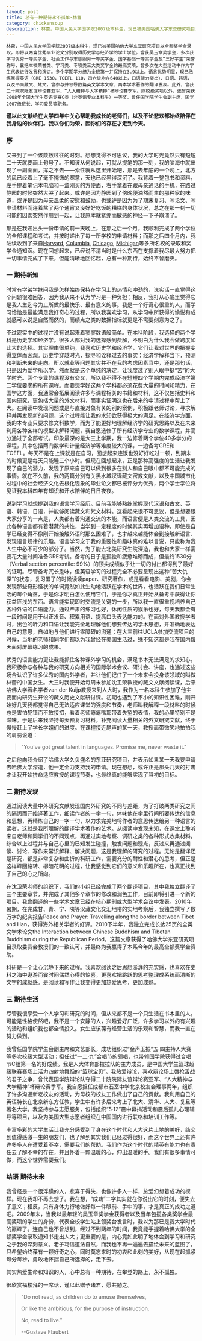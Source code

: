 ```yaml
---
layout: post
title: 总有一种期待永不孤单-林蕾
category: chickensoup
description: 林蕾，中国人民大学国学院2007级本科生，现已被美国哈佛大学东亚研究项目以全额奖学金录取，即将以两篇优秀毕业论文分别取得历史学与经济学的学士学位。囊括本校荣誉类、学习类、专项类三大类奖学金的最高奖项。
---
```

````
林蕾，中国人民大学国学院2007级本科生，现已被美国哈佛大学东亚研究项目以全额奖学金录取，即将以两篇优秀毕业论文分别取得历史学与经济学的学士学位。曾获吴玉章奖学金，多次获学习优秀一等奖学金、社会工作与志愿服务一等奖学金、国学基础一等奖学金及“三好学生”荣誉称号，囊括本校荣誉类、学习类、专项类三大类奖学金的最高奖项，曾多次在大型活动中作为学生代表进行发言和演讲。多个学期学分绩为全班第一并保持在3.9以上。语言优势明显，现已熟练掌握英语（GRE 1530，TOEFL 110，四六级均在640以上，口语能力突出）、日语、韩语，以及书面藏文、梵文，曾参与并领导数篇英文学术文章、两本学术著作的翻译发表。此外，曾获二十院院际友谊辩论赛亚军、“人大精神与大学精神”杯辩论赛季军。除校级奖项以外，还曾荣获2008年全国大学生英语竞赛C类（非英语专业本科生）一等奖。曾任国学院学生会副主席，国学2007级班长、学习委员等职务。
```` 

**谨以此文献给在大学四年中关心帮助我成长的老师们，以及不论悲欢都始终陪伴在我身边的伙伴们。我以你们为荣，因你们的存在才走到今天。**

### 序 

又来到了一个该数数过往的时刻。想想觉得不可思议，我的大学时光竟然只有短短二十天就要画上句号了。不知该从何说起，可就从提笔的那一刻，我的脑海中就出现了一副画面，挥之不去——索性就从这里开始吧，那是去年底的一个晚上，北方的风已经着上了毫不掩饰的寒意，天也已经黑得深沉了。我背着一整包书和资料，左手提着笔记本电脑和一盒刚买的方便面，右手拿着在跟母亲通话的手机，在路过静园的时候突然大哭了起来。或许是因为静园到了傍晚便油然而生的那种家的味道，或许是因为母亲温柔的安慰和鼓励，也或许是因为为了期末复习、写论文、写申请材料而连着熬了两个通宵又没好好吃饭的糟糕的身体状况，总之在那一刻一切可能的因素突然作用到一起，让我原本就紧绷而敏感的神经一下子崩溃了。 

那是在我递出头一份申请的前一天晚上，在那之后一个月，我顺利完成了两个学位的全部课程和考试，并按时递出了每一所学校的申请材料；而那之后四个月内，我陆续收到了来自[Harvard](http://www.harvard.edu/), [Columbia](http://www.columbia.edu/), [Chicago](http://www.uchicago.edu/), [Michigan](https://umich.edu/)等多所名校的录取和奖学金通知函。现在回想起来，已经说不清当时是什么东西在支撑着我尽最大努力把一切事情完成了下来，但能清晰地回忆起，总有一种期待，始终不曾磨灭。 

### 一 期待新知 

时常有学弟学妹问我是怎样始终保持在学习上的热情和冲劲的，说实话一直觉得这个问题很难回答，因为我从来不认为学习是一种负担；相反，我打从心底里觉得它是我人生迄今为止所做的最快乐、最有意义的事。我是一个好奇心很重的人，而学习恰恰是最能满足我好奇心的过程，所以我喜欢学习，从学习中所获得的愉悦和成就感可以说是自然而然的，而绩点之类的数据指标就更是不需要刻意为之了。 

不过现实中的过程并没有说起来着寥寥数语般简单。在本科阶段，我选择的两个学科是历史学和经济学。很多人都对我的选择感到费解，不明白为什么我会做跨度如此大的选择。其实理由很单纯，我喜欢历史学和经济学，它们让我对世界的把握变得立体而客观。历史学穿越时光，探寻和诠释过去的事实；经济学解释当下，预测和判断未来的走向。所以就业等问题其实并不在我的考虑因素当中，还是那句话，只是因为爱学所以学。然而就是这个单纯的决定，让我度过了别人眼中挺“苦”的大学时光。两个专业的课程没有交叉，所以我不得不在短短四个学期内完成经济学第二学位要求的所有课程。而要想学好这两个学科都必须花费大量的时间和精力，在国学这方面，我通常会拓展阅读许多与课程相关的书籍和材料，这不仅包括史料和国内研究，更包括大量的外文材料，而事实证明这也在后来的申请过程中帮上了大。在阅读中发现问题或是与直接对象有关的别的案例，积极跟老师讨论，寻求解释并再发现新的问题，这个过程能让我的求知欲获得极大的满足。在经济学方面，我的本专业只要求修文科数学，而为了能更好地理解经济学的研究思路以及在未来利用各种各样的模型来解释问题，我自愿选修了所有经济学专业的数学课程，并高分通过了全部考试。印象最深的是大三上学期，我一边修着两个学位40多学分的课程，其中包括两门数学和计量经济学等难度较大的课，一边备考GRE和TOEFL。每天不是在上课就是在自习，回想起来连饭也没好好吃过一顿，到期末的时候更是每天只能睡三个小时。但现在回想起来，正是那种高强度的生活让我发现了自己的潜力，发现了原来自己可以做到很多在别人和自己眼中都不可能完成的事情。就在不久前，我的两篇分别有关黑水城汉译藏文密教文献，以及中国城市化过程中的社会经济文化去根化现象的毕业论文都已被评分为优秀，两个学士学位将见证我本科四年有知识和汗水陪伴的日日夜夜。 

说到学习就想提到我的语言学习经历。目前我能够熟练掌握现代汉语和古文、英语、韩语、日语，并能够阅读藏文和梵文材料。这看起来很不可思议，但是想要跟大家分享的一点是，人类都有着沟通交流的本能，而语言便是人类交流的工具，因此各种语言都有着潜藏的共性，当学到一定程度的时候其实再增加语种，即使是自学已经变得不像刚开始接触外语时那么困难了，也才越来越能体会到接触新语言、发现语言规律的乐趣。语言学习之于我的重要性和趣味真的难以言说，只能称为我人生中必不可少的部分了。当然，为了能去北美研究生院深造，我也和大家一样需要花大量时间准备GRE考试。备考的日子是孤独和疲惫堆砌而成，但最终1530分（Verbal section percentile: 99%）的顶尖成绩似乎让一切的付出都得到了最好的证明。尽管备考冗长乏味，但英语学习的过程完全不必要呈现出这种“苦大仇深”的状态，复习累了的时候读读paper、研究著作，或是看看电影、美剧，你会发现那些奇形怪状的单词竟然如此生动地活跃在学术的世界，也活跃在我们日常生活的每个角落，于是你才明白怎么使用它们，于是你才真正开始从备考中获得让你获益匪浅的东西。语言能实现即时交流是关键的一步，所以我一直很重视培养自己各种外语的口语能力。通过严肃的练习也好，休闲性质的娱乐也好，每天我都会有一段时间是用于纠正发音、积累用语、提高口头表达能力的。在面对外国教授学者时，出色的听力和口语让我能完全地理解他们想要传达的学术思想，并准确地表达自己的意思，自如地与他们进行零障碍的沟通；在大三前往UCLA参加交流项目的时候，当地的老师和同学们都以为我曾经在美国生活过，殊不知这都是我在国内每天面对屏幕练习的成果。 

优秀的语言能力更让我能抓住各种课外学习的机会，满足书本无法满足的求知心。我积极参与各种与我的研究方向相关的国际学术会议、研讨会、讲座，也通过这些场合认识了许多优秀的国内外学者，并让他们记住了一个未来会投身该领域的叫做林蕾的中国女生。大三时我便开始每周末参加沈卫荣教授的藏文文献阅读课，后来哈佛大学著名学者van der Kuijp教授来到人大时，我作为一名本科生参加了他主要面向研究生开设的藏文历史文献研讨课。初期也遇到了不小的知识性困难，刚开始好几天我都觉得自己无法适应课堂的强度和节奏，老师叫我解释一段材料的时候总是害怕犯错而不敢接招，看着老师瘪瘪嘴那带着失望的表情，我的心里特别不是滋味。于是后来我坚持每天预复习材料，补充阅读大量相关的外文研究文献，终于慢慢赶上了学长学姐们的进度。在课程接近尾声的某一天，教授面带微笑地拍拍我的肩膀说道：

> "You’ve got great talent in languages. Promise me, never waste it."

之后他向我介绍了哈佛大学久负盛名的东亚研究项目，并表示如果某一天我要申请去哈佛大学深造，他一定全力支持我的申请。现在想想，或许正是那头几天的打击才让我开始拼命适应教授的课程节奏，也最终真的能够实现了当初的目标。 

### 二 期待发现 

通过阅读大量中外研究文献发现国内外研究的不同与差距，为了打破两类研究之间的隔阂而开始译著工作，细读作者的一字一句，体味他在字里行间所要传达的信息和思想，再精炼自己的一字一句，以力求完美地将作者的意思传达给另一种语言的读者，这就是我所理解的翻译学术著作的艺术。从阅读中发现未知，在课堂上聆听来自老师和同学们的不同观点，再通过实地考察、调研之类的各种形式收集材料，综合以上过程并与自己心里的已知发生碰撞，触发问题和观点，反过来再通过阅读、讨论、写作来常识解释、解决问题，这是我理解的研究的过程。无论是翻译还是研究，都是非常复杂和曲折的科研工作，需要充分的耐性和潜心的思考，但正是这样峰回路转、柳暗花明的过程，让我感觉到它们的意义和乐趣所在，也真正找到了自己的心之所向。 

在沈卫荣老师的组织下，我们的小组已经完成了两个翻译项目，其中我独立翻译了三个主要章节，并完成了其他多个章节的修改和润色工作，目前即将引进一个新的项目。我曾翻译的一些学术文章已经在核心期刊或大型学术会议中发表。2010年暑期，在完成甘、青、宁、陕等汉藏文化交汇地带的实地考察后，我独立撰写了数万字的纪实报告Peace and Prayer: Travelling along the border between Tibet and Han，获得海外相关学者的好评。2010下半年，我独立完成长达25页的全英文学术论文the Interaction between Chinese Buddhism and Tibetan Buddhism during the Republican Period，这篇文章获得了哈佛大学东亚研究项目录取委员会教授们的一致认可，并最终为我赢得了本系今年的最高全额奖学金资助。 

科研是一个让心沉静下来的过程。我喜欢阅读之后思想澎湃的充实感，也喜欢在史料之海中遨游而霎时间偶然心得的惊喜，更喜欢把跳跃的思考整理成系统而清晰的文字的成就感。是阅读和写作让我变得更加热爱思考，更加成熟。 

### 三 期待生活 

尽管我很享受一个人学习和研究的时间，但从来都不是一个只生活在书本里的人。可能是性格使然吧，我不是一个安静的人，兴趣爱好广泛，许多学习以外的有兴趣的活动和组织我也都全情投入。女生应该葆有经营生活的乐观和智慧，而我一直在努力做到。 

我曾任国学院学生会副主席和文艺部长，成功组织过“金声玉振”五·四主持人大赛等多次校级大型活动；担任过“一二·九”合唱节的领唱，也带领国学院获得过合唱节C组第一名的好成绩。我是人大体育部拉拉队的主力成员，是中国大学生篮球超级联赛赛场上活力四射地舞蹈的“篮球宝贝”。我热爱辩论，喜欢辩论场上唇枪舌战的君子之争，曾代表国学院辩论队夺得二十院院际友谊辩论赛亚军、“人大精神与大学精神”杯辩论赛季军。我自愿担任成都市石室中学北京校友会理事两年，组织了许多沟通新老校友的活动，为母校的校友工作做出了自己的贡献。我利用自己的英语特长在北京新东方任教，学生中有许多后来考上了北大、清华、人大、复旦等著名大学。我坚持参与志愿服务，包括组织“5·12”震中募捐活动和震后孤儿心理辅导等项目，以及为美国大型志愿者组织在中国国内进行联络和培训工作等。 

丰富多彩的大学生活让我充分感受到了身在这个时代和人大这片土地的美好，结交到值得感激一生的朋友们，也了解到其实我们已经过得很好，而这个世界上还有许许多多人在遭受着不幸，需要我们的帮助。我们作为这个时代的精英有能力也有责任去了解不幸的存在，并且怀着一颗温暖的心，伸出温暖的手。我们有很多事情可做，而这个世界需要我们。 

### 结语 期待未来 

我曾经是一个很浮躁的人，悲喜于得失，也像许多人一样，总爱幻想着成功的模样。现在我却不再去想了。我在想，“成功”二字其实就在你说出它的时刻，便失去了意义；相反，只有身体力行地做好每一件眼前、手中的事，才是真正的成功之道吧。2009年末，当我以最年轻的吴玉章奖学金获得者以及当年包揽各类奖学金最高奖项的学生的身份，代表全校学生站上领奖台发言时，我以为那已是我大学时代的巅峰了。连自己也不曾想到，经过不到两年的时间，我竟能手握着哈佛大学的全额奖学金录取通知书走出人大；更重要的是，内心竟如此明了地体会到学习和研究之于我的深刻意义。老子笃信道法自然，而我也不再一遍遍去描绘未来的蓝图了，只希望始终葆有一颗好奇之心，同时莫忘来时的初衷和此刻的美好，从现在起抓紧每分每秒，勇敢地怀揣自己所选择的，走下去。 

其实热爱生命和知识的人，心中总有一种期待，在攀登的路上，永不孤独。 



很欣赏福楼拜的一席话，谨以此赠予诸君，愿共勉之。 

> "Do not read, as children do to amuse themselves, 
>
> Or like the ambitious, for the purpose of instruction. 
>
> No, read to live." 
>
> --Gustave Flaubert 